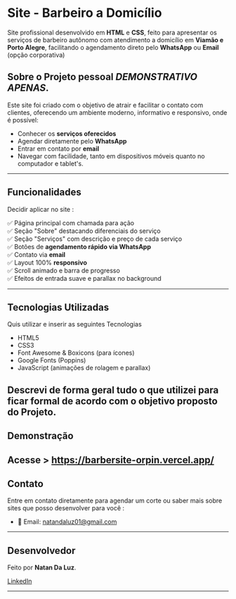 # Site - Barbeiro a Domicílio

Site profissional desenvolvido em **HTML** e **CSS**, feito para apresentar os serviços de barbeiro autônomo com atendimento a domicílio em **Viamão e Porto Alegre**, facilitando o agendamento direto pelo **WhatsApp** ou **Email** (opção corporativa)

## Sobre o Projeto pessoal *DEMONSTRATIVO APENAS*.

Este site foi criado com o objetivo de atrair e facilitar o contato com clientes, oferecendo um ambiente moderno, informativo e responsivo, onde é possível:

- Conhecer os **serviços oferecidos**
- Agendar diretamente pelo **WhatsApp**
- Entrar em contato por **email**
- Navegar com facilidade, tanto em dispositivos móveis quanto no computador e tablet's. 

---

## Funcionalidades
Decidir aplicar no site :

✅ Página principal com chamada para ação  
✅ Seção "Sobre" destacando diferenciais do serviço  
✅ Seção "Serviços" com descrição e preço de cada serviço  
✅ Botões de **agendamento rápido via WhatsApp**  
✅ Contato via **email**  
✅ Layout 100% **responsivo**  
✅ Scroll animado e barra de progresso  
✅ Efeitos de entrada suave e parallax no background

---

## Tecnologias Utilizadas
Quis utilizar e inserir as seguintes Tecnologias

- HTML5
- CSS3
- Font Awesome & Boxicons (para ícones)
- Google Fonts (Poppins)
- JavaScript (animações de rolagem e parallax)

Descrevi de forma geral tudo o que utilizei para ficar formal de acordo com o objetivo proposto do Projeto.
---

## Demonstração

Acesse > https://barbersite-orpin.vercel.app/ 
---

## Contato

Entre em contato diretamente para agendar um corte ou saber mais sobre sites que posso desenvolver para você :


- 📧 Email: [natandaluz01@gmail.com](mailto:natandaluz01@gmail.com)

---

##  Desenvolvedor

Feito por **Natan Da Luz**.
 
[LinkedIn](https://www.linkedin.com/in/natan-da-luz-3156582a2/)  

---
